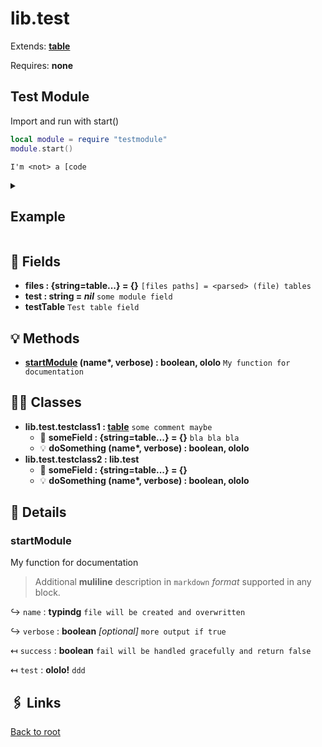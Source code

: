# lib.test

Extends: **[table][]**

Requires: **none**

## Test Module

Import and run with start()

```lua
local module = require "testmodule"
module.start()
```

    I'm <not> a [code

<details><summary><h2>Example</h2></summary>

```lua
print 'hello world'
```

</details>

## 📜 Fields

- **files : {string=table...} = {}**
  `[files paths] = <parsed> (file) tables`
- **test : string = _nil_**
  `some module field`
- **testTable**
  `Test table field`

## 💡 Methods

- **[startModule][] (name\*, verbose) : boolean, ololo**
  `My function for documentation`

## 👨‍👦 Classes

- **lib.test.testclass1 : [table][]**
  `some comment maybe`
  - 📜 **someField : {string=table...} = {}**
  `bla bla bla`
  - 💡 **doSomething (name\*, verbose) : boolean, ololo**
- **lib.test.testclass2 : lib.test**
  - 📜 **someField : {string=table...} = {}**
  - 💡 **doSomething (name\*, verbose) : boolean, ololo**

## 🧩 Details

### startModule

My function for documentation

> Additional **muliline** description
> in `markdown` _format_ supported in any block.

↪ `name` : **typindg**
`file will be created and overwritten`

↪ `verbose` : **boolean** _[optional]_
`more output if true`

↤ `success` : **boolean**
`fail will be handled gracefully and return false`

↤ `test` : **ololo!**
`ddd`

## 🖇️ Links

[Back to root](../readme.md)

[string]: https://www.lua.org/manual/5.1/manual.html#5.4
[table]: https://www.lua.org/manual/5.1/manual.html#5.5

[startModule]: #teststartmodule
